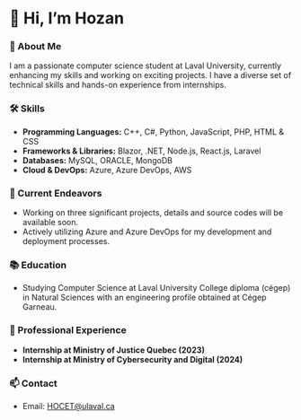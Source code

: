 # 👋 Hi, I’m Hozan

### 🌟 About Me
I am a passionate computer science student at Laval University, currently enhancing my skills and working on exciting projects. I have a diverse set of technical skills and hands-on experience from internships.

### 🛠️ Skills
- **Programming Languages:** C++, C#, Python, JavaScript, PHP, HTML & CSS
- **Frameworks & Libraries:** Blazor, .NET, Node.js, React.js, Laravel
- **Databases:** MySQL, ORACLE, MongoDB
- **Cloud & DevOps:** Azure, Azure DevOps, AWS

### 🚀 Current Endeavors
- Working on three significant projects, details and source codes will be available soon.
- Actively utilizing Azure and Azure DevOps for my development and deployment processes.

### 📚 Education
- Studying Computer Science at Laval University
College diploma (cégep) in Natural Sciences with an engineering profile obtained at Cégep Garneau.

### 💼 Professional Experience
- **Internship at Ministry of Justice Quebec (2023)**
- **Internship at Ministry of Cybersecurity and Digital (2024)**

### 📫 Contact
- Email: [HOCET@ulaval.ca](mailto:HOCET@ulaval.ca)

